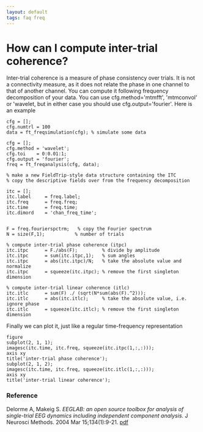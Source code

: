 ```yaml
---
layout: default
tags: faq freq
---
```


# How can I compute inter-trial coherence?

Inter-trial coherence is a measure of phase consistency over trials. It is not a connectivity measure, as it does not relate the phase in one channel to that of another channel. You can compute it following frequency decomposition of your data. You can use cfg.method='mtmfft', 'mtmconvol' or 'wavelet, but in either case you should use cfg.output='fourier'. Here is an example

    cfg = [];
    cfg.numtrl = 100
    data = ft_freqsimulation(cfg); % simulate some data
    
    cfg = [];
    cfg.method = 'wavelet';
    cfg.toi    = 0:0.01:1;
    cfg.output = 'fourier';
    freq = ft_freqanalysis(cfg, data);
    
    % make a new FieldTrip-style data structure containing the ITC
    % copy the descriptive fields over from the frequency decomposition
    
    itc = [];
    itc.label     = freq.label;
    itc.freq      = freq.freq;
    itc.time      = freq.time;
    itc.dimord    = 'chan_freq_time';
    

    F = freq.fourierspctrm;   % copy the Fourier spectrum
    N = size(F,1);           % number of trials

    % compute inter-trial phase coherence (itpc) 
    itc.itpc      = F./abs(F);         % divide by amplitude  
    itc.itpc      = sum(itc.itpc,1);   % sum angles
    itc.itpc      = abs(itc.itpc)/N;   % take the absolute value and normalize
    itc.itpc      = squeeze(itc.itpc); % remove the first singleton dimension

    % compute inter-trial linear coherence (itlc)
    itc.itlc      = sum(F) ./ (sqrt(N*sum(abs(F).^2)));
    itc.itlc      = abs(itc.itlc);     % take the absolute value, i.e. ignore phase
    itc.itlc      = squeeze(itc.itlc); % remove the first singleton dimension
    
Finally we can plot it, just like a regular time-frequency representation

    figure
    subplot(2, 1, 1);
    imagesc(itc.time, itc.freq, squeeze(itc.itpc(1,:,:))); 
    axis xy
    title('inter-trial phase coherence');
    subplot(2, 1, 2);
    imagesc(itc.time, itc.freq, squeeze(itc.itlc(1,:,:))); 
    axis xy
    title('inter-trial linear coherence');

### Reference

Delorme A, Makeig S. *EEGLAB: an open source toolbox for analysis of single-trial EEG dynamics including independent component analysis.* J Neurosci Methods. 2004 Mar 15;134(1):9-21. [pdf](http://sccn.ucsd.edu/~scott/pdf/EEGLAB04.pdf)
